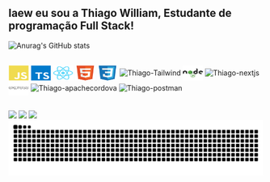 ## Iaew eu sou a Thiago William, Estudante de programação Full Stack!

![Anurag's GitHub stats](https://github-readme-stats.vercel.app/api?username=thiagoaz31&show_icons=true&theme=transparent)

<div style="display: inline_block"><br>
  <img align="center" alt="Thiago-JS" height="30" width="40" src="https://raw.githubusercontent.com/devicons/devicon/master/icons/javascript/javascript-plain.svg">
  <img align="center" alt="Thiago-TS" height="30" width="40" src="https://raw.githubusercontent.com/devicons/devicon/master/icons/typescript/typescript-plain.svg">
  <img align="center" alt="Thiago-React" height="30" width="40" src="https://raw.githubusercontent.com/devicons/devicon/master/icons/react/react-original.svg">
  <img align="center" alt="Thiago HTML" height="30" width="40" src="https://raw.githubusercontent.com/devicons/devicon/master/icons/html5/html5-original.svg">
  <img align="center" alt="Thiago-CSS" height="30" width="40" src="https://raw.githubusercontent.com/devicons/devicon/master/icons/css3/css3-original.svg">
  <img align="center" alt="Thiago-Tailwind" height="30" width="40" src="https://www.vectorlogo.zone/logos/tailwindcss/tailwindcss-icon.svg"/>
  <img align="center" alt="Thiago-nodejs" height="30" width="40" src="https://raw.githubusercontent.com/devicons/devicon/master/icons/nodejs/nodejs-original-wordmark.svg"/>
  <img align="center" alt="Thiago-nextjs" height="30" width="40" src="https://cdn.worldvectorlogo.com/logos/nextjs-2.svg"/>
  <img align="center" alt="Thiago-express" height="30" width="40" src="https://raw.githubusercontent.com/devicons/devicon/master/icons/express/express-original-wordmark.svg"/>
  <img align="center" alt="Thiago-apachecordova" height="30" width="40" src="https://www.vectorlogo.zone/logos/apache_cordova/apache_cordova-icon.svg"/>
  <img align="center" alt="Thiago-postman" height="30" width="40" src="https://www.vectorlogo.zone/logos/getpostman/getpostman-icon.svg"/>
</div>
  
  ##
 
<div> 
  <a href="https://instagram.com/_thiagowilliam" target="_blank"><img src="https://img.shields.io/badge/-Instagram-%23E4405F?style=for-the-badge&logo=instagram&logoColor=white" target="_blank"></a>
<!--    <a href="https://discord.gg/wagxzStdcR" target="_blank"><img src="https://img.shields.io/badge/Discord-7289DA?style=for-the-badge&logo=discord&logoColor=white" target="_blank"></a>  -->
  <a href = "mailto:thiago310111az@gmail.com"><img src="https://img.shields.io/badge/-Gmail-%23333?style=for-the-badge&logo=gmail&logoColor=white" target="_blank"></a>
  <a href="https://www.linkedin.com/in/-thiagowilliam" target="_blank"><img src="https://img.shields.io/badge/-LinkedIn-%230077B5?style=for-the-badge&logo=linkedin&logoColor=white" target="_blank"></a>   
</div>

<img src="https://raw.githubusercontent.com/thiagoaz31/thiagoaz31/output/snake.svg" alt="Snake animation" />

###
